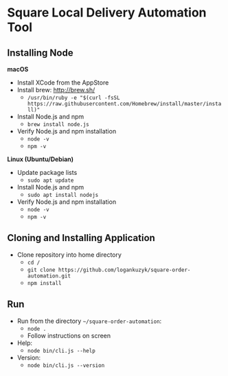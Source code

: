 Square Local Delivery Automation Tool
=====================================

Installing Node
---------------
**macOS**
* Install XCode from the AppStore
* Install brew: http://brew.sh/
    * `/usr/bin/ruby -e "$(curl -fsSL https://raw.githubusercontent.com/Homebrew/install/master/install)"`
* Install Node.js and npm
    * `brew install node.js`
* Verify Node.js and npm installation
    * `node -v`
    * `npm -v`

**Linux (Ubuntu/Debian)**
* Update package lists
    * `sudo apt update`
* Install Node.js and npm
    * `sudo apt install nodejs`
* Verify Node.js and npm installation
    * `node -v`
    * `npm -v`

Cloning and Installing Application
----------------------------------
* Clone repository into home directory
    * `cd /`
    * `git clone https://github.com/logankuzyk/square-order-automation.git`
    * `npm install`

Run
---

* Run from the directory `~/square-order-automation`:
    * `node .`
    * Follow instructions on screen
* Help:
    * `node bin/cli.js --help`
* Version:
    * `node bin/cli.js --version`
